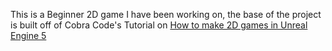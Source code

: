 This is a Beginner 2D game I have been working on, the base of the project is built off of Cobra Code's Tutorial on [How to make 2D games in Unreal Engine 5]([https://www.youtube.com/watch?v=QVxK2dPJr4g&t=1949s](https://www.youtube.com/watch?v=QVxK2dPJr4g&t=1949s))

